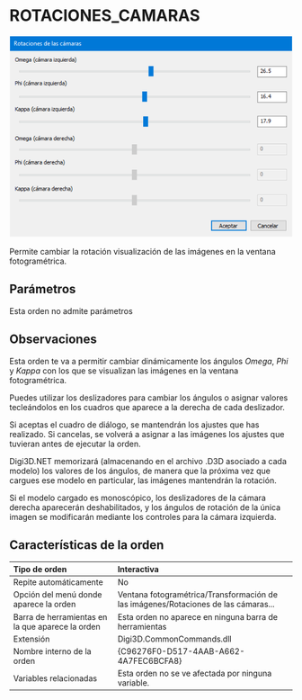 # ROTACIONES\_CAMARAS

![Cuadro de di&#xE1;logo de rotaciones de c&#xE1;maras](../../../../../../.gitbook/assets/rotacionescamaras.png)

Permite cambiar la rotación visualización de las imágenes en la ventana fotogramétrica.

## Parámetros

Esta orden no admite parámetros

## Observaciones

Esta orden te va a permitir cambiar dinámicamente los ángulos _Omega_, _Phi_ y _Kappa_ con los que se visualizan las imágenes en la ventana fotogramétrica.

Puedes utilizar los deslizadores para cambiar los ángulos o asignar valores tecleándolos en los cuadros que aparece a la derecha de cada deslizador.

Si aceptas el cuadro de diálogo, se mantendrán los ajustes que has realizado. Si cancelas, se volverá a asignar a las imágenes los ajustes que tuvieran antes de ejecutar la orden.

Digi3D.NET memorizará \(almacenando en el archivo .D3D asociado a cada modelo\) los valores de los ángulos, de manera que la próxima vez que cargues ese modelo en particular, las imágenes mantendrán la rotación.

Si el modelo cargado es monoscópico, los deslizadores de la cámara derecha aparecerán deshabilitados, y los ángulos de rotación de la única imagen se modificarán mediante los controles para la cámara izquierda.

## Características de la orden

| Tipo de orden | Interactiva |
| :--- | :--- |
| Repite automáticamente | No |
| Opción del menú donde aparece la orden | Ventana fotogramétrica/Transformación de las imágenes/Rotaciones de las cámaras... |
| Barra de herramientas en la que aparece la orden | Esta orden no aparece en ninguna barra de herramientas |
| Extensión | Digi3D.CommonCommands.dll |
| Nombre interno de la orden | {C96276F0-D517-4AAB-A662-4A7FEC6BCFA8} |
| Variables relacionadas | Esta orden no se ve afectada por ninguna variable. |

